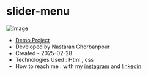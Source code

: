 # slider-menu
![Image](https://github.com/user-attachments/assets/a34afc64-b887-4e79-a63a-a95634b09da9)
 
- [Demo Project](https://nastaranghorbanpour.github.io/Effects/)
- Developed by Nastaran Ghorbanpour
- Created - 2025-02-28
- Technologies Used : Html , css 
- How to reach me : with my 
[instagram](https://www.instagram.com/nestacode.lab/) and 
[linkedin](https://www.linkedin.com/in/nastaran-ghorbanpour-027a7b349/)
